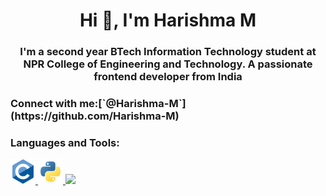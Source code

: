 <h1 align="center">Hi 👋, I'm Harishma M</h1>
<h3 align="center">I'm a second year BTech Information Technology student at NPR College of Engineering and Technology. A passionate frontend developer from India</h3>

<h3 align="left">Connect with me:[`@Harishma-M`](https://github.com/Harishma-M)</h3>
<p align="left">
</p>

<h3 align="left">Languages and Tools:</h3>
<p align="left"> <a href="https://www.cprogramming.com/" target="_blank" rel="noreferrer"> <img src="https://raw.githubusercontent.com/devicons/devicon/master/icons/c/c-original.svg" alt="c" width="40" height="40"/> </a> <a href="https://www.python.org" target="_blank" rel="noreferrer"> <img src="https://raw.githubusercontent.com/devicons/devicon/master/icons/python/python-original.svg" alt="python" width="40" height="40"/> </a>
 <img src="https://img.shields.io/badge/-HTML-blue?style=for-the-badge&logo=HTML&logoColor=FFFFFF" height="30"></p>


